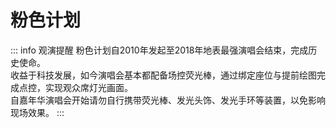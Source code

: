 # 粉色计划
::: info 观演提醒
粉色计划自2010年发起至2018年地表最强演唱会结束，完成历史使命。<br>
收益于科技发展，如今演唱会基本都配备场控荧光棒，通过绑定座位与提前绘图完成点控，实现观众席灯光画面。<br>
自嘉年华演唱会开始请勿自行携带荧光棒、发光头饰、发光手环等装置，以免影响现场效果。
:::